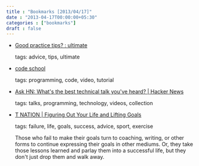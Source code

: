 ```yaml
---
title : "Bookmarks [2013/04/17]"
date : "2013-04-17T00:00:00+05:30"
categories : ["bookmarks"]
draft : false
---
```


-   [Good practice tips? : ultimate](http://www.reddit.com/r/ultimate/comments/1allhe/good_practice_tips/)

    tags: advice, tips, ultimate

<!--listend-->

-   [code school](http://codeschool.org/)

    tags: programming, code, video, tutorial

<!--listend-->

-   [Ask HN: What's the best technical talk you've heard? | Hacker News](https://news.ycombinator.com/item?id=5511466)

    tags: talks, programming, technology, videos, collection

<!--listend-->

-   [T NATION | Figuring Out Your Life and Lifting Goals](http://www.t-nation.com/readArticle.do?id=5294773)

    tags: failure, life, goals, success, advice, sport, exercise

    Those who fail to make their goals turn to coaching, writing, or
    other forms to continue expressing their goals in other
    mediums. Or, they take those lessons learned and parlay them into
    a successful life, but they don't just drop them and walk away.
